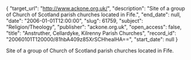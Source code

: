 {
  "target_url": "http://www.ackone.org.uk/", 
  "description": "Site of a group of Church of Scotland parish churches located in Fife.", 
  "end_date": null, 
  "date": "2006-01-01T12:00:00", 
  "slug": 61759, 
  "subject": "Religion/Theology", 
  "publisher": "ackone.org.uk", 
  "open_access": false, 
  "title": "Anstruther, Cellardyke, Kilrenny Parish Churches", 
  "record_id": "20060101T120000/81hbA409z85XrSCHhealHA==", 
  "start_date": null
}

Site of a group of Church of Scotland parish churches located in Fife.